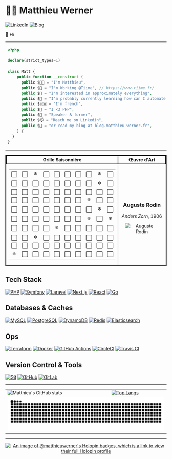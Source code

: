 # 👨‍💻 Matthieu Werner

[![LinkedIn](https://img.shields.io/badge/LinkedIn-Matthieu%20Werner-blue?style=for-the-badge&logo=linkedin)](https://www.linkedin.com/in/matthieu-werner-2427a5281/) [![Blog](https://img.shields.io/badge/Blog-Matthieu's%20Articles-brightgreen?style=for-the-badge&logo=hashnode)](https://blog.matthieu-werner.fr)


👋 Hi


<table style="border: none; border-collapse: collapse;">
  <tr>
    <td style="width: 50%; vertical-align: top;">

```php
<?php

declare(strict_types=1)

class Matt {
    public function __construct (
      public $👨‍💼 = "I'm Matthieu",
      public $🏢 = "I'm Working @Tiime", // https://www.tiime.fr/
      public $👀 = "I'm interested in approximately everything",
      public $🌱 = "I'm probably currently learning how can I automate useless stuff 🙈",
      public $🇫🇷 = "I'm french",
      public $🐘 = "I <3 PHP",
      public $📢 = "Speaker & former",
      public $📫 = "Reach me on Linkedin",
      public $📝 = "or read my blog at blog.matthieu-werner.fr",
    ) {
  }
}
```

</td>
<td style="width: 50%; text-align: right;">
<img width="100%" src="https://cdn.dribbble.com/users/906441/screenshots/4674322/scubacat_dribbbble.png" alt="Scuba Cat">
</td>
</tr>
</table>

<!-- START_TABLE -->

<table style="width: 100%; border-collapse: collapse; border: 2px solid #000;">
  <tr>
    <th style="width: 70%; text-align: center; border: 2px solid #000;">Grille Saisonnière</th>
    <th style="width: 30%; text-align: center; border: 2px solid #000;">Œuvre d'Art</th>
  </tr>
  <tr>
    <td style="width: 70%; border: 2px solid #ccc;"><table style='border-collapse: collapse; width: 100%;'>
<tr><td style='text-align: center;'>⬜</td><td style='text-align: center;'>⬜</td><td style='text-align: center;'>❄️</td><td style='text-align: center;'>⬜</td><td style='text-align: center;'>⬜</td><td style='text-align: center;'>⬜</td><td style='text-align: center;'>⬜</td><td style='text-align: center;'>⬜</td><td style='text-align: center;'>❄️</td><td style='text-align: center;'>⬜</td></tr>
<tr><td style='text-align: center;'>⬜</td><td style='text-align: center;'>⬜</td><td style='text-align: center;'>⬜</td><td style='text-align: center;'>⬜</td><td style='text-align: center;'>⬜</td><td style='text-align: center;'>⬜</td><td style='text-align: center;'>⬜</td><td style='text-align: center;'>⬜</td><td style='text-align: center;'>❄️</td><td style='text-align: center;'>⬜</td></tr>
<tr><td style='text-align: center;'>⬜</td><td style='text-align: center;'>⬜</td><td style='text-align: center;'>⬜</td><td style='text-align: center;'>⬜</td><td style='text-align: center;'>⬜</td><td style='text-align: center;'>⬜</td><td style='text-align: center;'>⬜</td><td style='text-align: center;'>⬜</td><td style='text-align: center;'>⬜</td><td style='text-align: center;'>⬜</td></tr>
<tr><td style='text-align: center;'>⬜</td><td style='text-align: center;'>⬜</td><td style='text-align: center;'>⬜</td><td style='text-align: center;'>⬜</td><td style='text-align: center;'>⬜</td><td style='text-align: center;'>⬜</td><td style='text-align: center;'>⬜</td><td style='text-align: center;'>❄️</td><td style='text-align: center;'>⬜</td><td style='text-align: center;'>⬜</td></tr>
<tr><td style='text-align: center;'>⬜</td><td style='text-align: center;'>⬜</td><td style='text-align: center;'>⬜</td><td style='text-align: center;'>⬜</td><td style='text-align: center;'>⬜</td><td style='text-align: center;'>⬜</td><td style='text-align: center;'>⬜</td><td style='text-align: center;'>⬜</td><td style='text-align: center;'>❄️</td><td style='text-align: center;'>⬜</td></tr>
<tr><td style='text-align: center;'>⬜</td><td style='text-align: center;'>⬜</td><td style='text-align: center;'>⬜</td><td style='text-align: center;'>⬜</td><td style='text-align: center;'>⬜</td><td style='text-align: center;'>⬜</td><td style='text-align: center;'>⬜</td><td style='text-align: center;'>❄️</td><td style='text-align: center;'>⬜</td><td style='text-align: center;'>❄️</td></tr>
<tr><td style='text-align: center;'>⬜</td><td style='text-align: center;'>⬜</td><td style='text-align: center;'>⬜</td><td style='text-align: center;'>⬜</td><td style='text-align: center;'>❄️</td><td style='text-align: center;'>⬜</td><td style='text-align: center;'>⬜</td><td style='text-align: center;'>⬜</td><td style='text-align: center;'>⬜</td><td style='text-align: center;'>⬜</td></tr>
<tr><td style='text-align: center;'>⬜</td><td style='text-align: center;'>⬜</td><td style='text-align: center;'>❄️</td><td style='text-align: center;'>⬜</td><td style='text-align: center;'>⬜</td><td style='text-align: center;'>⬜</td><td style='text-align: center;'>⬜</td><td style='text-align: center;'>⬜</td><td style='text-align: center;'>⬜</td><td style='text-align: center;'>⬜</td></tr>
<tr><td style='text-align: center;'>⬜</td><td style='text-align: center;'>⬜</td><td style='text-align: center;'>⬜</td><td style='text-align: center;'>⬜</td><td style='text-align: center;'>⬜</td><td style='text-align: center;'>⬜</td><td style='text-align: center;'>⬜</td><td style='text-align: center;'>⬜</td><td style='text-align: center;'>⬜</td><td style='text-align: center;'>⬜</td></tr>
<tr><td style='text-align: center;'>❄️</td><td style='text-align: center;'>⬜</td><td style='text-align: center;'>⬜</td><td style='text-align: center;'>⬜</td><td style='text-align: center;'>⬜</td><td style='text-align: center;'>⬜</td><td style='text-align: center;'>⬜</td><td style='text-align: center;'>⬜</td><td style='text-align: center;'>⬜</td><td style='text-align: center;'>⬜</td></tr>
</table></td>
    <td style="width: 30%; text-align: center; border: 2px solid #ccc;">
      <h3>Auguste Rodin</h3>
      <p><em>Anders Zorn</em>, 1906</p>
      <img src="https://images.metmuseum.org/CRDImages/dp/original/DP874508.jpg" alt="Auguste Rodin" style="max-width: 80%; height: auto;">
    </td>
  </tr>
</table>

<!-- END_TABLE -->

## Tech Stack

[![PHP][PHP]][PHP-url]
[![Symfony][Symfony]][Symfony-url]
[![Laravel][Laravel.com]][Laravel-url]
[![Next.js][Next.js]][Next-url]
[![React][React.js]][React-url]
[![Go][Go]][Go-url]

## Databases & Caches

[![MySQL](https://img.shields.io/badge/MySQL-4479A1?style=for-the-badge&logo=mysql&logoColor=white)](https://www.mysql.com/)
[![PostgreSQL](https://img.shields.io/badge/PostgreSQL-336791?style=for-the-badge&logo=postgresql&logoColor=white)](https://www.postgresql.org/)
[![DynamoDB](https://img.shields.io/badge/DynamoDB-4053D6?style=for-the-badge&logo=amazon-dynamodb&logoColor=white)](https://aws.amazon.com/dynamodb/)
[![Redis](https://img.shields.io/badge/Redis-DC382D?style=for-the-badge&logo=redis&logoColor=white)](https://redis.io/)
[![Elasticsearch](https://img.shields.io/badge/Elasticsearch-005571?style=for-the-badge&logo=elasticsearch&logoColor=white)](https://www.elastic.co/elasticsearch/)

## Ops

[![Terraform](https://img.shields.io/badge/Terraform-623CE4?style=for-the-badge&logo=terraform&logoColor=white)](https://www.terraform.io/)
[![Docker](https://img.shields.io/badge/Docker-2496ED?style=for-the-badge&logo=docker&logoColor=white)](https://www.docker.com/)
[![GitHub Actions](https://img.shields.io/badge/GitHub%20Actions-2088FF?style=for-the-badge&logo=github-actions&logoColor=white)](https://github.com/features/actions)
[![CircleCI](https://img.shields.io/badge/CircleCI-343434?style=for-the-badge&logo=circleci&logoColor=white)](https://circleci.com/)
[![Travis CI](https://img.shields.io/badge/Travis%20CI-3EAAAF?style=for-the-badge&logo=travis-ci&logoColor=white)](https://travis-ci.org/)

## Version Control & Tools

[![Git](https://img.shields.io/badge/Git-F05032?style=for-the-badge&logo=git&logoColor=white)](https://git-scm.com/)
[![GitHub](https://img.shields.io/badge/GitHub-181717?style=for-the-badge&logo=github&logoColor=white)](https://github.com/)
[![GitLab](https://img.shields.io/badge/GitLab-FC6D26?style=for-the-badge&logo=gitlab&logoColor=white)](https://about.gitlab.com/)

---

<table>
  <tr>
    <td>
        <img src="https://github-readme-stats.vercel.app/api?username=matthieuwerner&show_icons=true" alt="Matthieu's GitHub stats">
    </td>
    <td>
      <a href="https://github.com/anuraghazra/github-readme-stats">
        <img src="https://github-readme-stats.vercel.app/api/top-langs/?username=matthieuwerner&show_icons=true&layout=compact" alt="Top Langs">
      </a>
    </td>
  </tr>
  <tr>
    <td colspan="2">
      <picture>
		  <source media="(prefers-color-scheme: dark)" srcset="https://raw.githubusercontent.com/matthieuwerner/matthieuwerner/output/github-contribution-grid-snake-dark.svg">
		  <source media="(prefers-color-scheme: light)" srcset="https://raw.githubusercontent.com/matthieuwerner/matthieuwerner/output/github-contribution-grid-snake.svg">
		  <img alt="Github contribution grid snake animation" src="https://raw.githubusercontent.com/matthieuwerner/matthieuwerner/output/github-contribution-grid-snake.svg">
      </picture>
    </td>
  </tr>
</table>

---

<p align="center">
	<a href="https://holopin.io/@matthieuwerner">
      <img src="https://holopin.me/matthieuwerner" alt="An image of @matthieuwerner's Holopin badges, which is a link to view their full Holopin profile">
    </a>
</p>

<!-- MARKDOWN LINKS & IMAGES -->
<!-- https://www.markdownguide.org/basic-syntax/#reference-style-links -->
[contributors-shield]: https://img.shields.io/github/contributors/othneildrew/Best-README-Template.svg?style=for-the-badge
[contributors-url]: https://github.com/othneildrew/Best-README-Template/graphs/contributors
[forks-shield]: https://img.shields.io/github/forks/othneildrew/Best-README-Template.svg?style=for-the-badge
[forks-url]: https://github.com/othneildrew/Best-README-Template/network/members
[stars-shield]: https://img.shields.io/github/stars/othneildrew/Best-README-Template.svg?style=for-the-badge
[stars-url]: https://github.com/othneildrew/Best-README-Template/stargazers
[issues-shield]: https://img.shields.io/github/issues/othneildrew/Best-README-Template.svg?style=for-the-badge
[issues-url]: https://github.com/othneildrew/Best-README-Template/issues
[license-shield]: https://img.shields.io/github/license/othneildrew/Best-README-Template.svg?style=for-the-badge
[license-url]: https://github.com/othneildrew/Best-README-Template/blob/master/LICENSE.txt
[linkedin-shield]: https://img.shields.io/badge/-LinkedIn-black.svg?style=for-the-badge&logo=linkedin&colorB=555
[linkedin-url]: https://linkedin.com/in/othneildrew
[product-screenshot]: images/screenshot.png

[Next.js]: https://img.shields.io/badge/next.js-000000?style=for-the-badge&logo=nextdotjs&logoColor=white
[Next-url]: https://nextjs.org/
[React.js]: https://img.shields.io/badge/React-20232A?style=for-the-badge&logo=react&logoColor=61DAFB
[React-url]: https://reactjs.org/
[Laravel.com]: https://img.shields.io/badge/Laravel-FF2D20?style=for-the-badge&logo=laravel&logoColor=white
[Laravel-url]: https://laravel.com
[Symfony]: https://img.shields.io/badge/Symfony-000?logo=symfony&logoColor=fff&style=for-the-badge
[Symfony-url]: https://symfony.com
[Go]: https://img.shields.io/badge/Go-00ADD8?logo=go&logoColor=fff&style=for-the-badge
[Go-url]: https://go.dev/
[PHP]: https://img.shields.io/badge/PHP-777BB4?logo=php&logoColor=fff&style=for-the-badge
[PHP-url]: https://php.net

